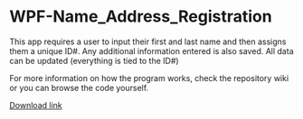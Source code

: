 # WPF-Name_Address_Registration
This app requires a user to input their first and last name and then assigns them a unique ID#. Any additional information entered is also saved. All data can be updated (everything is tied to the ID#)

For more information on how the program works, check the repository wiki or you can browse the code yourself.


[Download link](https://github.com/RussellGoddard/WPF-Name_Address_Registration/blob/master/Executable/NameAdd_Registration.exe?raw=true)
